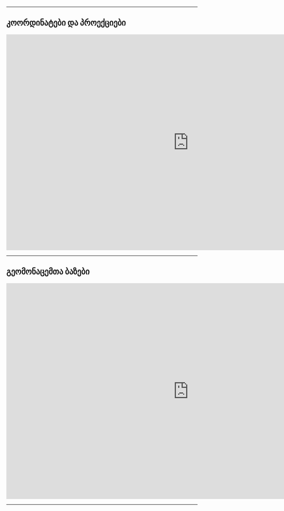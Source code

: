 

---

## კოორდინატები და პროექციები

<iframe src="https://docs.google.com/presentation/d/1Z05IoGBGqr4a3eJRgJP9xx7lsI-xZlxD/edit?usp=sharing&ouid=117579760536213178361&rtpof=true&sd=true" frameborder="0" width="960" height="569" allowfullscreen="true" mozallowfullscreen="true" webkitallowfullscreen="true"></iframe>

---

## გეომონაცემთა ბაზები

<iframe src="https://docs.google.com/presentation/d/1DbznyJcEnlJwVMb0Ykk0wzLXsHzvzUrA/edit?usp=drive_link&ouid=117579760536213178361&rtpof=true&sd=true" frameborder="0" width="960" height="569" allowfullscreen="true" mozallowfullscreen="true" webkitallowfullscreen="true"></iframe>

---
